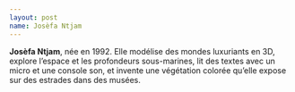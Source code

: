 ```yaml
---
layout: post
name: Josèfa Ntjam
---
```

**Josèfa Ntjam**, née en 1992. Elle modélise des mondes luxuriants en 3D, explore l’espace et les profondeurs sous-marines, lit des textes avec un micro et une console son, et invente une végétation colorée qu’elle expose sur des estrades dans des musées.
